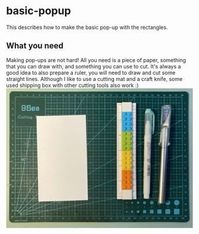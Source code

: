 # basic-popup
This describes how to make the basic pop-up with the rectangles.

## What you need
Making pop-ups are not hard! All you need is a piece of paper, something that you can draw with, and something you can use to cut. 
It's always a good idea to also prepare a ruler, you will need to draw and cut some straight lines. Although I like to use a cutting mat and a craft knife, some used shipping box with other cutting tools also work :)
![Image of step 0](https://github.com/Ruhan-Yang/basic-popup/blob/master/Steps/Step%200.jpg)

